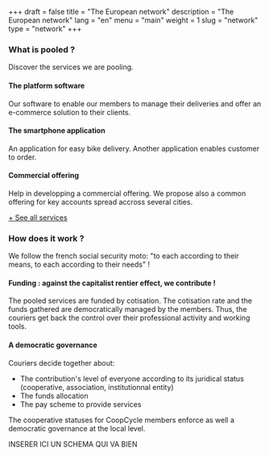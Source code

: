 +++
draft = false
title = "The European network"
description = "The European network"
lang = "en"
menu = "main"
weight = 1
slug = "network"
type = "network"
+++

<div class="row justify-content-center banner">
    <div class="col-md-8 col-md-offset-2 text-center">
        <h3 class="h3">What is pooled ?</h3>
        <p>
            Discover the services we are pooling.
        </p>
    </div>
</div>

<div class="row">
    <div class="col-md-4 text-center">
        <i class="join-icon icon-platform"></i>
        <h4 class="h4">The platform software</h4>
        <p>Our software to enable our members to manage their deliveries and offer an e-commerce solution to their clients.</p>
    </div>
    <div class="col-md-4 text-center">
        <i class="join-icon icon-smartphone"></i>
        <h4 class="h4">The smartphone application</h4>
        <p>An application for easy bike delivery. Another application enables customer to order.</p>
    </div>
    <div class="col-md-4 text-center">
        <i class="join-icon icon-business"></i>
        <h4 class="h4">Commercial offering</h4>
        <p>Help in developping a commercial offering. We propose also a common offering for key accounts spread accross several cities.</p>
    </div>
</div>

<p>
    <a id="show-more-services" href="#show-more-services">+ See all services</a>
</p>

<div id="more-services" style="display:none;opacity: 0;">
    <div class="row">
        <div class="col-md-4 text-center">
            <i class="join-icon icon-eye"></i>
            <h4 class="h4">Visibility & brand</h4>
            <p>A well-known european brand equity.</p>
        </div>
        <div class="col-md-4 text-center">
            <i class="join-icon icon-judiciary"></i>
            <h4 class="h4">Administrative and legal</h4>
            <p>Say goodbye to red tape, an administrative service deals with your receipts, your contracts or your legal status !</p>
        </div>
        <div class="col-md-4 text-center">
            <i class="join-icon icon-vault"></i>
            <h4 class="h4">Payments warranty</h4>
            <p>Warrant instant payments, thus helping financial stability for coops.</p>
        </div>
    </div>
    <div class="row">
        <div class="col-md-4 text-center">
            <i class="join-icon icon-money"></i>
            <h4 class="h4">Fundings & calls for proposal</h4>
            <p>Getting local and european subsidies for members, common response to call for proposals.</p>
        </div>
        <div class="col-md-4 text-center">
            <i class="join-icon icon-insurance"></i>
            <h4 class="h4">Insurances</h4>
            <p>Negociate high-quality insurance contracts to face the bike delivery risks.</p>
        </div>
        <div class="col-md-4 text-center">
            <i class="join-icon icon-plus"></i>
            <h4 class="h4">And more...</h4>
            <p>Solidarity funds, trainings, pooled buys...</p>
        </div>
    </div>
</div>

<div class="row justify-content-center banner">
    <div class="col-md-8 col-md-offset-2 text-center">
        <h3 class="h3">How does it work ?</h3>
        <p>
            We follow the french social security moto: "to each according to their means, to each according to their needs" !
        </p>
    </div>
    <div class="row">
        <div class="col-md-4">
            <h4 class="h4">Funding : against the capitalist rentier effect, we contribute !</h4>
            <p>The pooled services are funded by cotisation. The cotisation rate and the funds gathered are democratically managed by the members. Thus, the couriers get back the control over their professional activity and working tools.</p>
            <h4 class="h4">A democratic governance</h4>
            <p>Couriers decide together about:
                <ul>
                    <li>The contribution's level of everyone according to its juridical status  (cooperative, association, institutionnal entity)</li>
                    <li>The funds allocation</li>
                    <li>The pay scheme to provide services</li>
                </ul>
            </p>
            <p>
                The cooperative statuses for CoopCycle members enforce as well a democratic governance at the local level.
            </p>
        </div>
        <div class="col-md-8">
            INSERER ICI UN SCHEMA QUI VA BIEN
        </div>
    </div>
</div>
